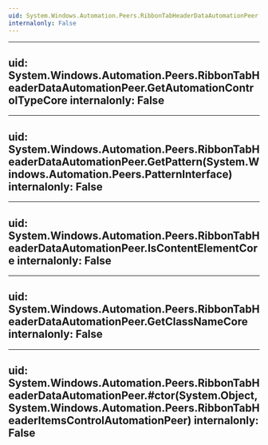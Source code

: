 ```yaml
---
uid: System.Windows.Automation.Peers.RibbonTabHeaderDataAutomationPeer
internalonly: False
---
```


---
uid: System.Windows.Automation.Peers.RibbonTabHeaderDataAutomationPeer.GetAutomationControlTypeCore
internalonly: False
---

---
uid: System.Windows.Automation.Peers.RibbonTabHeaderDataAutomationPeer.GetPattern(System.Windows.Automation.Peers.PatternInterface)
internalonly: False
---

---
uid: System.Windows.Automation.Peers.RibbonTabHeaderDataAutomationPeer.IsContentElementCore
internalonly: False
---

---
uid: System.Windows.Automation.Peers.RibbonTabHeaderDataAutomationPeer.GetClassNameCore
internalonly: False
---

---
uid: System.Windows.Automation.Peers.RibbonTabHeaderDataAutomationPeer.#ctor(System.Object,System.Windows.Automation.Peers.RibbonTabHeaderItemsControlAutomationPeer)
internalonly: False
---
